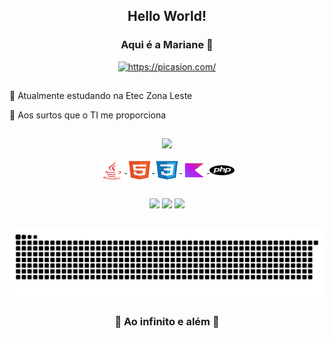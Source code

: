 <h2 align="center"> Hello World! </h2>

<div align="center">
  <h3> Aqui é a Mariane 🌸 </h3>
  <a href="https://picasion.com/"><img src="https://i.picasion.com/pic92/7df3e82fabb37fa3c3fb18acfce30def.gif" width="250" height="250" border="0" alt="https://picasion.com/" /></a>
</div>  

##

<div>
      <p> 🔭 Atualmente estudando na Etec Zona Leste </p>
      <p> 🥂 Aos surtos que o TI me proporciona </p> 
</div>      
  
##

<div align="center">
  <a href="https://github.com/MarianeBS">
  <img height="180em" src="https://github-readme-stats.vercel.app/api/top-langs/?username=MarianeBS&layout=compact&langs_count=7&theme=dracula"/>
</div>

<div align="center" style="display: inline_block"><br>
  <img align="center" alt="Java" height="30" width="40" src="https://raw.githubusercontent.com/devicons/devicon/master/icons/java/java-plain.svg">
  <img align="center" alt="HTML" height="30" width="40" src="https://raw.githubusercontent.com/devicons/devicon/master/icons/html5/html5-original.svg">
  <img align="center" alt="CSS" height="30" width="40" src="https://raw.githubusercontent.com/devicons/devicon/master/icons/css3/css3-original.svg">
  <img align="center" alt="Kotlin" height="30" width="40" src="https://raw.githubusercontent.com/devicons/devicon/master/icons/kotlin/kotlin-original.svg">
  <img align="center" alt="PHP" height="30" width="40" src="https://raw.githubusercontent.com/devicons/devicon/master/icons/php/php-plain.svg">
</div>
  
##
  
<div align="center"> 
  <a href="https://discordapp.com/users/Mah_Soul#6475" target="_blank"><img src="https://img.shields.io/badge/Discord-7289DA?style=for-the-badge&logo=discord&logoColor=white&link=https://discordapp.com/users/Mah_Soul#6475" target="_blank"></a> 
  <a href = "mailto:mariane.souza030405@gmail.com"><img src="https://img.shields.io/badge/-Gmail-%23333?style=for-the-badge&logo=gmail&logoColor=white" target="_blank"></a>
  <a href="https://www.linkedin.com/in/marianesouza05" target="_blank"><img src="https://img.shields.io/badge/-LinkedIn-%230077B5?style=for-the-badge&logo=linkedin&logoColor=white" target="_blank"></a> 
</div>

##

<img align="center" src="https://raw.githubusercontent.com/plexpt/plexpt/snake/github-snake.svg">


##

<div align="center">
<h3> 🚀 Ao infinito e além 🚀 </h3>
</div>
